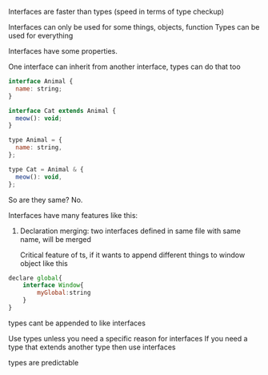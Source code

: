 Interfaces are faster than types
(speed in terms of type checkup)

Interfaces can only be used for some things, objects, function
Types can be used for everything

Interfaces have some properties.

One interface can inherit from another interface, types can do that too

```js
interface Animal {
  name: string;
}

interface Cat extends Animal {
  meow(): void;
}

type Animal = {
  name: string,
};

type Cat = Animal & {
  meow(): void,
};
```

So are they same?
No.

Interfaces have many features like this:

1. Declaration merging:
   two interfaces defined in same file with same name, will be merged

   Critical feature of ts, if it wants to append different things to window object like this

```js
declare global{
    interface Window{
        myGlobal:string
    }
}
```

types cant be appended to like interfaces

Use types unless you need a specific reason for interfaces
If you need a type that extends another type then use interfaces

types are predictable
